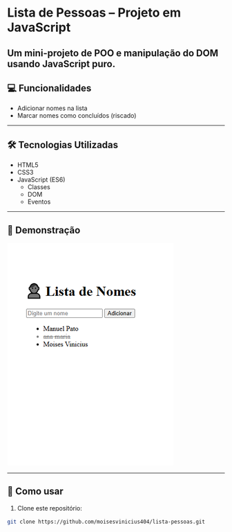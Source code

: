 # Lista de Pessoas – Projeto em JavaScript

Um mini-projeto de **POO e manipulação do DOM** usando JavaScript puro.  
---

## 💻 Funcionalidades

- Adicionar nomes na lista
- Marcar nomes como concluídos (riscado)
---

## 🛠 Tecnologias Utilizadas

- HTML5
- CSS3
- JavaScript (ES6)
  - Classes
  - DOM
  - Eventos

---

## 📸 Demonstração

![Exemplo do projeto](https://github.com/moisesvinicius404/lista-pessoas/blob/main/img-lista-pessoas.png)

---

## 🚀 Como usar

1. Clone este repositório:
```bash
git clone https://github.com/moisesvinicius404/lista-pessoas.git
